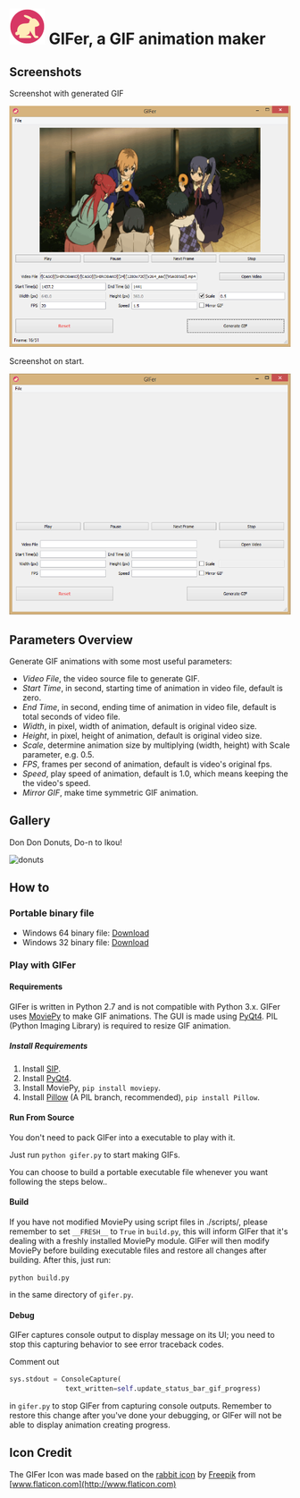 # ![](images/logo_icon.png) GIFer, a GIF animation maker

## Screenshots

Screenshot with generated GIF

![screenshot Shirobako](screenshots/gifer_screenshot_shirobako.PNG)

Screenshot on start.

![screenshot empty](screenshots/gifer_screenshot.PNG)

## Parameters Overview
Generate GIF animations with some most useful parameters:
- *Video File*, the video source file to generate GIF.
- *Start Time*, in second, starting time of animation in video file,
  default is zero.
- *End Time*, in second, ending time of animation in video file, default is total
  seconds of video file.
- *Width*, in pixel, width of animation, default is original video size.
- *Height*, in pixel, height of animation, default is original video size.
- *Scale*, determine animation size by multiplying (width, height) with Scale
  parameter, e.g. 0.5.
- *FPS*, frames per second of animation, default is video's original fps.
- *Speed*, play speed of animation, default is 1.0, which means keeping the
  the video's speed.
- *Mirror GIF*, make time symmetric GIF animation.

## Gallery
Don Don Donuts, Do-n to Ikou!

![donuts](screenshots/gifer_gallery_donuts.gif)

## How to

### Portable binary file
- Windows 64 binary file: [Download](https://github.com/mikkkee/gifer/releases/download/v0.1.1/gifer.0.1.1.win64.binary.zip)
- Windows 32 binary file: [Download](https://github.com/mikkkee/gifer/releases/download/v0.1.1/gifer.0.1.1.win32.binary.zip)

### Play with GIFer

#### Requirements

GIFer is written in Python 2.7 and is not compatible with Python 3.x.
GIFer uses [MoviePy](https://github.com/Zulko/moviepy) to make GIF animations.
The GUI is made using [PyQt4](http://www.riverbankcomputing.com/software/pyqt/download).
PIL (Python Imaging Library) is required to resize GIF animation.

##### Install Requirements
1. Install [SIP](http://www.riverbankcomputing.com/software/sip/download).
2. Install [PyQt4](http://www.riverbankcomputing.com/software/pyqt/download).
3. Install MoviePy, `pip install moviepy`.
4. Install [Pillow](http://pillow.readthedocs.org/en/latest/) (A PIL branch, 
   recommended), `pip install Pillow`.

#### Run From Source
You don't need to pack GIFer into a executable to play with it.

Just run `python gifer.py` to start making GIFs. 

You can choose to build a portable executable file whenever you want following 
the steps below..

#### Build
If you have not modified MoviePy using script files in ./scripts/, please
remember to set `__FRESH__` to `True` in `build.py`, this will inform GIFer
that it's dealing with a freshly installed MoviePy module. GIFer will then
modify MoviePy before building executable files and restore all changes after
building. After this, just run:

`python build.py`

in the same directory of `gifer.py`.

#### Debug
GIFer captures console output to display message on its UI; you need to stop
this capturing behavior to see error traceback codes.

Comment out
```python
sys.stdout = ConsoleCapture(
              text_written=self.update_status_bar_gif_progress)
```
in `gifer.py` to stop GIFer from capturing console outputs. Remember to restore
this change after you've done your debugging, or GIFer will not be able to
display animation creating progress.


## Icon Credit
The GIFer Icon was made based on the
[rabbit icon](http://www.flaticon.com/free-icon/rabbit-facing-right_84025) by
[Freepik](http://www.flaticon.com/authors/freepik) from
[www.flaticon.com](http://www.flaticon.com)
